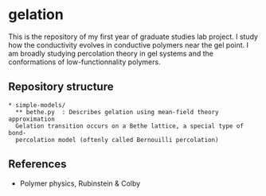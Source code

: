 # gelation

This is the repository of my first year of graduate studies lab project. I study how the conductivity evolves in conductive polymers near the gel point. I am broadly studying percolation theory in gel systems and the conformations of low-functionnality polymers.

## Repository structure 

```
* simple-models/
  ** bethe.py  : Describes gelation using mean-field theory approximation
  Gelation transition occurs on a Bethe lattice, a special type of bond-
  percolation model (oftenly called Bernouilli percolation)
```

## References

- Polymer physics, Rubinstein & Colby 
